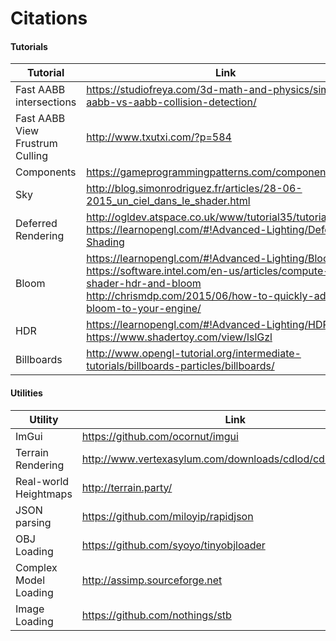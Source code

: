 # Citations

#### Tutorials
|Tutorial|Link|
|-------|-----------|
|Fast AABB intersections|https://studiofreya.com/3d-math-and-physics/simple-aabb-vs-aabb-collision-detection/|
|Fast AABB View Frustrum Culling|http://www.txutxi.com/?p=584|
|Components|https://gameprogrammingpatterns.com/component.html|
|Sky|http://blog.simonrodriguez.fr/articles/28-06-2015_un_ciel_dans_le_shader.html|
|Deferred Rendering|http://ogldev.atspace.co.uk/www/tutorial35/tutorial35.html https://learnopengl.com/#!Advanced-Lighting/Deferred-Shading|
|Bloom|https://learnopengl.com/#!Advanced-Lighting/Bloom https://software.intel.com/en-us/articles/compute-shader-hdr-and-bloom http://chrismdp.com/2015/06/how-to-quickly-add-bloom-to-your-engine/|
|HDR|https://learnopengl.com/#!Advanced-Lighting/HDR https://www.shadertoy.com/view/lslGzl|
|Billboards|http://www.opengl-tutorial.org/intermediate-tutorials/billboards-particles/billboards/|

#### Utilities
|Utility|Link|
|-------|-----------|
|ImGui|https://github.com/ocornut/imgui|
|Terrain Rendering|http://www.vertexasylum.com/downloads/cdlod/cdlod_latest.pdf|
|Real-world Heightmaps|http://terrain.party/|
|JSON parsing|https://github.com/miloyip/rapidjson|
|OBJ Loading|https://github.com/syoyo/tinyobjloader|
|Complex Model Loading|http://assimp.sourceforge.net|
|Image Loading|https://github.com/nothings/stb|
